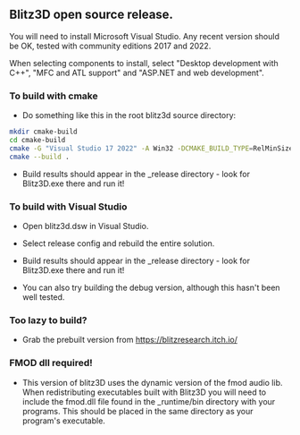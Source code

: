 ## Blitz3D open source release.

You will need to install Microsoft Visual Studio. Any recent version should be OK, tested with community editions 2017 and 2022.

When selecting components to install, select "Desktop development with C++", "MFC and ATL support" and "ASP.NET and web development".

### To build with cmake

* Do something like this in the root blitz3d source directory:

``` bash
mkdir cmake-build
cd cmake-build
cmake -G "Visual Studio 17 2022" -A Win32 -DCMAKE_BUILD_TYPE=RelMinSize ..
cmake --build .
```

* Build results should appear in the _release directory - look for Blitz3D.exe there and run it!
 

### To build with Visual Studio

* Open blitz3d.dsw in Visual Studio.

* Select release config and rebuild the entire solution.

* Build results should appear in the _release directory - look for Blitz3D.exe there and run it!
 
* You can also try building the debug version, although this hasn't been well tested.


### Too lazy to build?

* Grab the prebuilt version from https://blitzresearch.itch.io/


### FMOD dll required!

* This version of blitz3D uses the dynamic version of the fmod audio lib. When redistributing executables built with Blitz3D you will need to include the fmod.dll file found in the _runtime/bin directory with your programs. This should be placed in the same directory as your program's executable.
